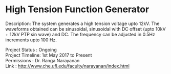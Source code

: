 # High Tension Function Generator

Description: The system generates a high tension voltage upto 12kV. The waveforms obtained can be sinusoidal, sinusoidal with DC offset (upto 10kV + 12kV PTP sin wave) and DC. The frequency can be adjusted in 0.5Hz increments upto 100 Hz. <br />

Project Status  : Ongoing <br />
Project Timeline: 1st May 2017 to Present <br />
Permissions     : Dr. Ranga Narayanan<br /> 
Link            : http://www.che.ufl.edu/faculty/narayanan/index.html <br />
